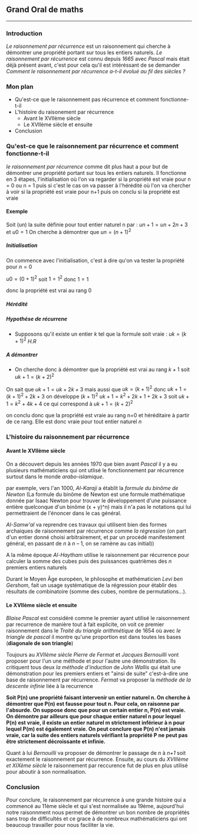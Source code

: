 

## Grand Oral de maths

---



### Introduction

*Le raisonnement par récurrence* est un raisonnement qui cherche à démontrer une propriété portant sur tous les entiers naturels. *Le raisonnement par récurrence* est connu depuis *1665* avec *Pascal* mais était déjà présent avant, c'est pour cela qu'il est intéréssant de se demander *Comment le raisonnement par récurrence a-t-il évolué au fil des siècles ?*

### Mon plan

- Qu'est-ce que le raisonnement pas récurrence et comment fonctionne-t-il
- L'histoire du raisonement par récurrence
	- Avant le XVIIème siècle
	- Le XVIIème siècle et ensuite
- Conclusion

### Qu'est-ce que le raisonnement par récurrence et comment fonctionne-t-il

*le raisonnement par récurrence* comme dit plus haut a pour but de démontrer une propriété portant sur tous les entiers naturels. Il fonctionne en 3 étapes, l'initialisation où l'on va regarder si la propriété est vraie pour n = 0 ou n = 1 puis si c'est le cas on va passer à l'hérédité où l'on va chercher à voir si la propriété est vraie pour n+1 puis on conclu si la propriété est vraie

#### Exemple

Soit (un) la suite définie pour tout entier naturel n par :
$un+1 = un + 2n + 3$ et $u0 = 1$
On cherche à démontrer que $un = (n+1)^2$

##### Initialisation

On commence avec l'initialisation, c'est à dire qu'on va tester la propriété pour $n=0$


$u0 = (0 + 1)^2$ soit $1 = 1^2$ donc $1 = 1$

donc la propriété est vrai au rang 0

##### Hérédité
##### Hypothèse de récurrene

- Supposons qu'il existe un entier *k* tel que la formule soit vraie :
$uk = (k+1)^2$ *H.R*

##### A démontrer

- On cherche donc à démontrer que la propriété est vrai au rang $k+1$ soit $uk+1 = (k + 2)^2$

On sait que 
$uk+1 = uk + 2k +3$
mais aussi que $uk = (k+1)^2$ donc
$uk+1 = (k+1)^2 + 2k + 3$
on développe $(k+1)^2$
$uk+1 = k^2 + 2k + 1 + 2k + 3$
soit
$uk+1 = k^2 + 4k + 4$
ce qui correspond à 
$uk+1 = (k+2)^2$

on conclu donc que la propriété est vraie au rang n=0 et héréditaire à partir de ce rang. Elle est donc vraie pour tout entier naturel *n*

### L'histoire du raisonnement par récurrence

#### Avant le XVIIème siècle

On a découvert depuis les années 1970 que bien avant *Pascal* il y a eu plusieurs mathématiciens qui ont utlisé le fonctionnement par récurrence surtout dans le monde *arabo-islamique*. 

par exemple, vers l'an 1000, *Al-Karaji* a établit la *formule du binôme de Newton* (La formule du binôme de Newton est une formule mathématique donnée par Isaac Newton pour trouver le développement d'une puissance entière quelconque d'un binôme (x + y)^n) mais il n'a pas le notations qui lui permettraient de l'énoncer dans le cas général. 

*Al-Samw'al* va reprendre ces travaux qui utilisent bien des formes archaiques de raisonnement par récurrence comme *la régression* (on part d'un entier donné choisi arbitrairement, et par un procédé manifestement général, en passant de _n_ à _n_ – 1, on se ramène au cas initial))

A la même époque *Al-Haytham* utilise le raisonnement par récurrence pour calculer la somme des cubes puis des puissances quatrièmes des _n_ premiers entiers naturels

Durant le Moyen Âge européen, le philosophe et mathématicien *Levi ben Gershom*, fait un usage systématique de la régression pour établir des résultats de combinatoire (somme des cubes, nombre de permutations…).

#### Le XVIIème siècle et ensuite

*Blaise Pascal* est considéré comme le premier ayant utilisé le raisonnement par recurrence de manière tout à fait explicite, on voit ce premier raisonnement dans le *Traité du triangle arithmétique* de 1654 où avec *le triangle de pascal* il montre qu'une proportion est dans toutes les bases (**diagonale de son triangle**)

Toujours au *XVIIème siècle* *Pierre de Fermat* et *Jacques Bernouilli* vont proposer pour l'un une méthode et pour l'autre une démonstration. Ils critiquent tous deux *la méthode d'induction* de *John Wallis* qui était une démonstration pour les premiers entiers et "ainsi de suite" c'est-à-dire une base de raisonnement par récurrence. *Fermat* va proposer la *méthode de la descente infinie* liée à la recurrence

**Soit P(n) une propriété faisant intervenir un entier naturel n. On cherche à démontrer que P(n) est fausse pour tout n. Pour cela, on raisonne par l'absurde. On suppose donc que pour un certain entier n, P(n) est vraie. On démontre par ailleurs que pour chaque entier naturel n pour lequel P(n) est vraie, il existe un entier naturel m strictement inférieur à n pour lequel P(m) est également vraie. On peut conclure que P(n) n'est jamais vraie, car la suite des entiers naturels vérifiant la propriété P ne peut pas être strictement décroissante et infinie.**

Quant à lui *Bernouilli* va proposer de démontrer le passage de *n* à *n+1* soit exactement le raisonnement par récurrence. Ensuite, au cours du *XVIIIème et XIXème siècle* le raisonnement par reccurence fut de plus en plus utilisé pour aboutir à son normalisation. 

### Conclusion

Pour conclure, le raisonnement par récurrence à une grande histoire qui a commencé au 11ème siècle et qui s'est normalisée au 19ème, aujourd'hui notre raisonnment nous permet de démontrer un bon nombre de propriétés sans trop de difficultés et ce grace à de nombreux mathématiciens qui ont beaucoup travailler pour nous faciliter la vie. 

